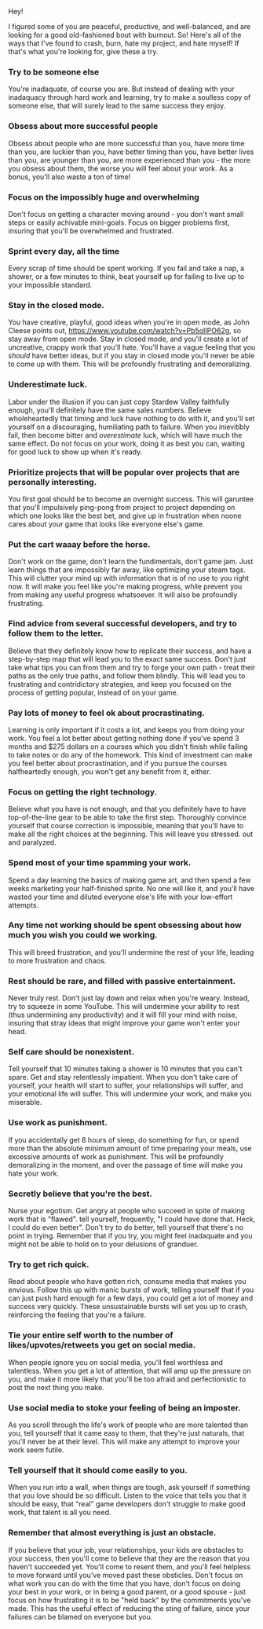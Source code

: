 Hey!

I figured some of you are peaceful, productive, and well-balanced, and are looking for a good old-fashioned bout with burnout. So! Here's all of the ways that I've found to crash, burn, hate my project, and hate myself! If that's what you're looking for, give these a try.

### Try to be someone else
You're inadaquate, of course you are. But instead of dealing with your inadaquacy through hard work and learning, try to make a soulless copy of someone else, that will surely lead to the same success they enjoy.

### Obsess about more successful people
Obsess about people who are more successful than you, have more time than you, are luckier than you, have better timing than you, have better lives than you, are younger than you, are more experienced than you - the more you obsess about them, the worse you will feel about your work. As a bonus, you'll also waste a ton of time!

### Focus on the impossibly huge and overwhelming
Don't focus on getting a character moving around - you don't want small steps or easily achivable mini-goals. Focus on bigger problems first, insuring that you'll be overwhelmed and frustrated.

### Sprint every day, all the time
Every scrap of time should be spent working. If you fail and take a nap, a shower, or a few minutes to think, beat yourself up for failing to live up to your impossible standard.

### Stay in the closed mode.
You have creative, playful, good ideas when you're in open mode, as John Cleese points out, https://www.youtube.com/watch?v=Pb5oIIPO62g, so stay away from open mode. Stay in closed mode, and you'll create a lot of uncreative, crappy work that you'll hate. You'll have a vague feeling that you *should* have better ideas, but if you stay in closed mode you'll never be able to come up with them. This will be profoundly frustrating and demoralizing.

### Underestimate luck.
Labor under the illusion if you can just copy Stardew Valley faithfully enough, you'll definitely have the same sales numbers. Believe wholeheartedly that timing and luck have nothing to do with it, and you'll set yourself on a discouraging, humiliating path to failure. When you inievitibly fail, then become bitter and *overestimate* luck, which will have much the same effect.
Do not focus on your work, doing it as best you can, waiting for good luck to show up when it's ready.

### Prioritize projects that will be popular over projects that are personally interesting.
You first goal should be to become an overnight success. This will garuntee that you'll impulsively ping-pong from project to project depending on which one looks like the best bet, and give up in frustration  when noone cares about your game that looks like everyone else's game.

### Put the cart waaay before the horse.
Don't work on the game, don't learn the fundimentals, don't game jam. Just learn things that are impossibly far away, like optimizing your steam tags. This will clutter your mind up with information that is of no use to you right now. It will make you feel like you're making progress, while prevent you from making any useful progress whatsoever. It will also be profoundly frustrating.

### Find advice from several successful developers, and try to follow them to the letter.
Believe that they definitely know how to replicate their success, and have a step-by-step map that will lead you to the exact same success. Don't just take what tips you can from them and try to forge your own path - treat their paths as the only true paths, and follow them blindly. This will lead you to frustrating and contridictory strategies, and keep you focused on the process of getting popular, instead of on your game.

### Pay lots of money to feel ok about procrastinating.
Learning is only important if it costs a lot, and keeps you from doing your work. You feel a lot better about getting nothing done if you've spend 3 months and $275 dollars on a courses which you didn't finish while failing to take notes or do any of the homework. This kind of investment can make you feel better about procrastination, and if you pursue the courses halfheartedly enough, you won't get any benefit from it, either.

### Focus on getting the right technology.
Believe what you have is not enough, and that you definitely have to have top-of-the-line gear to be able to take the first step. Thoroughly convince yourself that course correction is impossible, meaning that you'll have to make all the right choices at the beginning. This will leave you stressed. out and paralyzed.

### Spend most of your time spamming your work.
Spend a day learning the basics of making game art, and then spend a few weeks marketing your half-finished sprite. No one will like it, and you'll have wasted your time and diluted everyone else's life with your low-effort attempts.

### Any time not working should be spent obsessing about how much you wish you could we working.
This will breed frustration, and you'll undermine the rest of your life, leading to more frustration and chaos.

### Rest should be rare, and filled with passive entertainment.
Never truly rest. Don't just lay down and relax when you're weary. Instead, try to squeeze in some YouTube. This will undermine your ability to rest (thus undermining any productivity) and it will fill your mind with noise, insuring that stray ideas that might improve your game won't enter your head.

### Self care should be nonexistent.
Tell yourself that 10 minutes taking a shower is 10 minutes that you can't spare. Get and stay relentlessly impatient.
When you don't take care of yourself, your health will start to suffer, your relationships will suffer, and your emotional life will suffer. This will undermine your work, and make you miserable.

### Use work as punishment.
If you accidentally get 8 hours of sleep, do something for fun, or spend more than the absolute minimum amount of time preparing your meals, use excessive amounts of work as punishment. This will be profoundly demoralizing in the moment, and over the passage of time will make you hate your work.

### Secretly believe that you're the best.
Nurse your egotism. Get angry at people who succeed in spite of making work that is "flawed". tell yourself, frequently, "I could have done that. Heck, I could do even better". Don't try to do better, tell yourself that there's no point in trying. Remember that if you try, you might feel inadaquate and you might not be able to hold on to your delusions of granduer. 

### Try to get rich quick.
Read about people who have gotten rich, consume media that makes you envious. Follow this up with manic bursts of work, telling yourself that if you can just push hard enough for a few days, you could get a lot of money and success very quickly. These unsustainable bursts will set you up to crash, reinforcing the feeling that you're a failure.

### Tie your entire self worth to the number of likes/upvotes/retweets you get on social media.
When people ignore you on social media, you'll feel worthless and talentless. When you get a lot of attention, that will amp up the pressure on you, and make it more likely that you'll be too afraid and perfectionistic to post the next thing you make.

### Use social media to stoke your feeling of being an imposter.
As you scroll through the life's work of people who are more talented than you, tell yourself that it came easy to them, that they're just naturals, that you'll never be at their level. This will make any attempt to improve your work seem futile.


### Tell yourself that it should come easily to you.
When you run into a wall, when things are tough, ask yourself if something that you love should be so difficult. Listen to the voice that tells you that it should be easy, that "real" game developers don't struggle to make good work, that talent is all you need.

### Remember that almost everything is just an obstacle.
If you believe that your job, your relationships, your kids are obstacles to your success, then you'll come to believe that they are the reason that you haven't succeeded yet. You'll come to resent them, and you'll feel helpless to move forward until you've moved past these obsticles. Don't focus on what work you can do with the time that you have, don't focus on doing your best in your work, or in being a good parent, or a good spouse - just focus on how frustrating it is to be "held back" by the commitments you've made. This has the useful effect of reducing the sting of failure, since your failures can be blamed on everyone but you.

